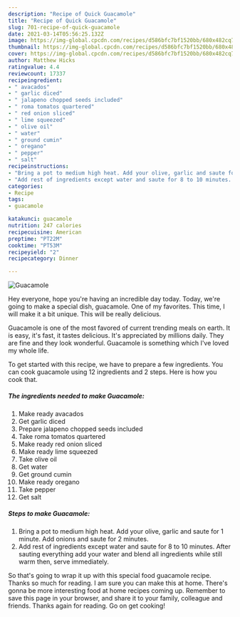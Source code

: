 ```yaml
---
description: "Recipe of Quick Guacamole"
title: "Recipe of Quick Guacamole"
slug: 701-recipe-of-quick-guacamole
date: 2021-03-14T05:56:25.132Z
image: https://img-global.cpcdn.com/recipes/d586bfc7bf1520bb/680x482cq70/guacamole-recipe-main-photo.jpg
thumbnail: https://img-global.cpcdn.com/recipes/d586bfc7bf1520bb/680x482cq70/guacamole-recipe-main-photo.jpg
cover: https://img-global.cpcdn.com/recipes/d586bfc7bf1520bb/680x482cq70/guacamole-recipe-main-photo.jpg
author: Matthew Hicks
ratingvalue: 4.4
reviewcount: 17337
recipeingredient:
- " avacados"
- " garlic diced"
- " jalapeno chopped seeds included"
- " roma tomatos quartered"
- " red onion sliced"
- " lime squeezed"
- " olive oil"
- " water"
- " ground cumin"
- " oregano"
- " pepper"
- " salt"
recipeinstructions:
- "Bring a pot to medium high heat. Add your olive, garlic and saute for 1 minute. Add onions and saute for 2 minutes."
- "Add rest of ingredients except water and saute for 8 to 10 minutes. After sauting everything add your water and blend all ingredients while still warm then, serve immediately."
categories:
- Recipe
tags:
- guacamole

katakunci: guacamole 
nutrition: 247 calories
recipecuisine: American
preptime: "PT22M"
cooktime: "PT53M"
recipeyield: "2"
recipecategory: Dinner

---
```



![Guacamole](https://img-global.cpcdn.com/recipes/d586bfc7bf1520bb/680x482cq70/guacamole-recipe-main-photo.jpg)

Hey everyone, hope you're having an incredible day today. Today, we're going to make a special dish, guacamole. One of my favorites. This time, I will make it a bit unique. This will be really delicious.

Guacamole is one of the most favored of current trending meals on earth. It is easy, it's fast, it tastes delicious. It's appreciated by millions daily. They are fine and they look wonderful. Guacamole is something which I've loved my whole life.




To get started with this recipe, we have to prepare a few ingredients. You can cook guacamole using 12 ingredients and 2 steps. Here is how you cook that.

<!--inarticleads1-->

##### The ingredients needed to make Guacamole:

1. Make ready  avacados
1. Get  garlic diced
1. Prepare  jalapeno chopped seeds included
1. Take  roma tomatos quartered
1. Make ready  red onion sliced
1. Make ready  lime squeezed
1. Take  olive oil
1. Get  water
1. Get  ground cumin
1. Make ready  oregano
1. Take  pepper
1. Get  salt




<!--inarticleads2-->

##### Steps to make Guacamole:

1. Bring a pot to medium high heat. Add your olive, garlic and saute for 1 minute. Add onions and saute for 2 minutes.
1. Add rest of ingredients except water and saute for 8 to 10 minutes. After sauting everything add your water and blend all ingredients while still warm then, serve immediately.




So that's going to wrap it up with this special food guacamole recipe. Thanks so much for reading. I am sure you can make this at home. There's gonna be more interesting food at home recipes coming up. Remember to save this page in your browser, and share it to your family, colleague and friends. Thanks again for reading. Go on get cooking!
